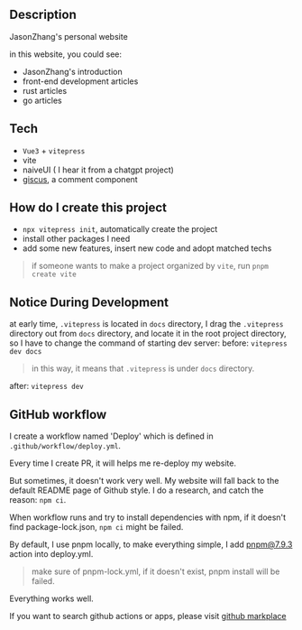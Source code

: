 ## Description

JasonZhang's personal website

in this website, you could see:

- JasonZhang's introduction
- front-end development articles
- rust articles
- go articles

## Tech

- `Vue3` + `vitepress`
- vite
- naiveUI ( I hear it from a chatgpt project)
- [giscus](https://giscus.app/zh-CN), a comment component

## How do I create this project

- `npx vitepress init`, automatically create the project
- install other packages I need
- add some new features, insert new code and adopt matched techs

> if someone wants to make a project organized by `vite`, run `pnpm create vite`

## Notice During Development

at early time, `.vitepress` is located in `docs` directory,
I drag the `.vitepress` directory out from `docs` directory,
and locate it in the root project directory, so I have to change
the command of starting dev server:
before: `vitepress dev docs`

> in this way, it means that `.vitepress` is under `docs` directory.

after: `vitepress dev`

## GitHub workflow

I create a workflow named 'Deploy' which is defined in `.github/workflow/deploy.yml`.

Every time I create PR, it will helps me re-deploy my website.

But sometimes, it doesn't work very well. My website will fall back to the default README page of Github style. I do a research, and catch the reason: `npm ci`.

When workflow runs and try to install dependencies with npm, if it doesn't find package-lock.json, `npm ci` might be failed.

By default, I use pnpm locally, to make everything simple, I add
pnpm@7.9.3 action into deploy.yml.

> make sure of pnpm-lock.yml, if it doesn't exist, pnpm install will be failed.

Everything works well.

If you want to search github actions or apps, please visit [github markplace](https://github.com/marketplace?category=&type=actions&verification=&query=setup-node)
